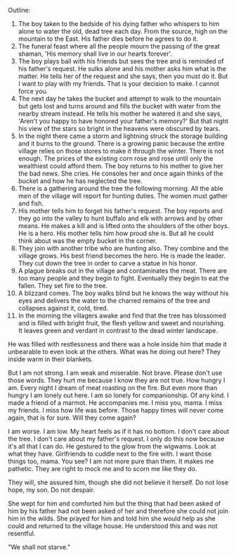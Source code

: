 Outline:

1) The boy taken to the bedside of his dying father who whispers to him alone
   to water the old, dead tree each day. From the source, high on the mountain to
   the East. His father dies before he agrees to do it.
2) The funeral feast where all the people mourn the passing of the great shaman, 'His 
   memory shall live in our hearts forever'.
3) The boy plays ball with his friends but sees the tree and is reminded of his 
   father's request. He sulks alone and his mother asks him what is the matter. 
   He tells her of the request and she says, then you must do it. But I want to 
   play with my friends. That is your decision to make. I cannot force you.
4) The next day he takes the bucket and attempt to walk to the mountain but gets 
   lost and turns around and fills the bucket with water from the nearby stream 
   instead. He tells his mother he watered it and she says, 'Aren't you happy to 
   have honored your father's memory?' But that night his view of the stars so 
   bright in the heavens were obscured by tears.
5) In the night there came a storm and lightning struck the storage building and 
   it burns to the ground. There is a growing panic because the entire village 
   relies on those stores to make it through the winter. There is not enough. 
   The prices of the existing corn rose and rose until only the wealthiest could 
   afford them. The boy returns to his mother to give her the bad news. She cries. 
   He consoles her and once again thinks of the bucket and how he has neglected the tree.
6) There is a gathering around the tree the following morning. All the able men of the village 
   will report for hunting duties. The women must gather and fish.
7) His mother tells him to forget his father's request. The boy reports and they 
   go into the valley to hunt buffalo and elk with arrows and by other means. He 
   makes a kill and is lifted onto the shoulders of the other boys. He is a hero. 
   His mother tells him how proud she is. But all he could think about was the empty 
   bucket in the corner.
8) They join with another tribe who are hunting also. They combine and the village 
   grows. His best friend becomes the hero. He is made the leader. They cut down 
   the tree in order to carve a statue in his honor.
9) A plague breaks out in the village and contaminates the meat. There are too many 
   people and they begin to fight. Eventually they begin to eat the fallen. They set 
   fire to the tree.
10) A blizzard comes. The boy walks blind but he knows the way without his eyes and delivers 
    the water to the charred remains of the tree and collapses against it, cold, tired.
11) In the morning the villagers awake and find that the tree has blossomed and is filled with
    bright fruit, the flesh yellow and sweet and nourishing. It leaves green and verdant in 
    contrast to the dead winter landscape.

   He was filled with restlessness and there was a hole inside him that made it 
   unbearable to even look at the others. What was he doing out here? They inside 
   warm in their blankets.

   But I am not strong. I am weak and miserable. Not brave. Please don't use those words.
   They hurt me because I know they are not true. How hungry I am. Every night I dream of meat 
   roasting on the fire. But even more than hungry I am lonely out here. I am so lonely for 
   companionship. Of any kind. I made a friend of a marmot. He accompanies me. I miss you, 
   mama. I miss my friends. I miss how life was before. Those happy times will never come again, 
   that is for sure. Will they come again?

   I am worse. I am low. My heart feels as if it has no bottom. I don't care about 
   the tree. I don't care about my father's request. I only do this now because it's 
   all that I can do. He gestured to the glow from the wigwams. Look at what they have. 
   Girlfriends to cuddle next to the fire with. I want those things too, mama. You see? 
   I am not more pure than them. It makes me pathetic. They are right to mock me and 
   to scorn me like they do.

   They will, she assured him, though she did not believe it herself. Do not lose hope, 
   my son. Do not despair.

   She wept for him and comforted him but the thing that had been asked of him by 
   his father had not been asked of her and therefore she could not join him in the wilds. 
   She prayed for him and told him she would help as she could and returned to the 
   village house. He understood this and was not resentful.

   "We shall not starve."